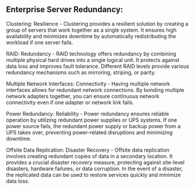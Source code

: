 ## Enterprise Server Redundancy:


Clustering: Resilience - Clustering provides a resilient solution by creating a group of servers that work together as a single system. It ensures high availability and minimizes downtime by automatically redistributing the workload if one server fails.

RAID: Redundancy - RAID technology offers redundancy by combining multiple physical hard drives into a single logical unit. It protects against data loss and improves fault tolerance. Different RAID levels provide various redundancy mechanisms such as mirroring, striping, or parity.

Multiple Network Interfaces: Connectivity - Having multiple network interfaces allows for redundant network connections. By bonding multiple network adapters together, you can ensure continuous network connectivity even if one adapter or network link fails.

Power Redundancy: Reliability - Power redundancy ensures reliable operation by utilizing redundant power supplies or UPS systems. If one power source fails, the redundant power supply or backup power from a UPS takes over, preventing power-related disruptions and minimizing downtime.

Offsite Data Replication: Disaster Recovery - Offsite data replication involves creating redundant copies of data in a secondary location. It provides a crucial disaster recovery measure, protecting against site-level disasters, hardware failures, or data corruption. In the event of a disaster, the replicated data can be used to restore services quickly and minimize data loss.
